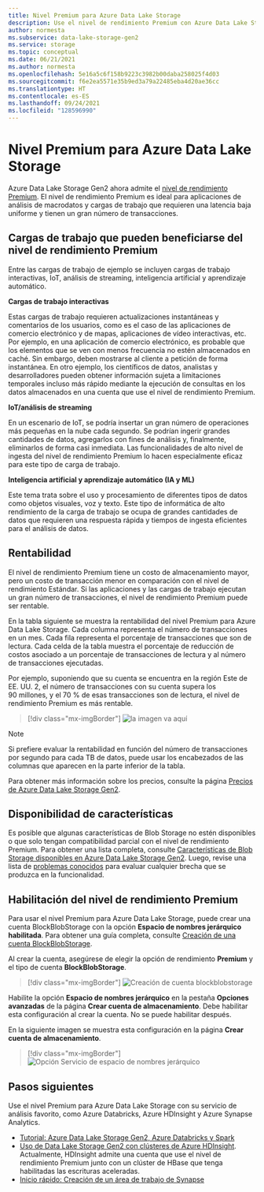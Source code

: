 ```yaml
---
title: Nivel Premium para Azure Data Lake Storage
description: Use el nivel de rendimiento Premium con Azure Data Lake Storage Gen2.
author: normesta
ms.subservice: data-lake-storage-gen2
ms.service: storage
ms.topic: conceptual
ms.date: 06/21/2021
ms.author: normesta
ms.openlocfilehash: 5e16a5c6f158b9223c3982b00daba258025f4d03
ms.sourcegitcommit: f6e2ea5571e35b9ed3a79a22485eba4d20ae36cc
ms.translationtype: HT
ms.contentlocale: es-ES
ms.lasthandoff: 09/24/2021
ms.locfileid: "128596990"
---
```

# <a name="premium-tier-for-azure-data-lake-storage"></a>Nivel Premium para Azure Data Lake Storage

Azure Data Lake Storage Gen2 ahora admite el [nivel de rendimiento Premium](storage-blob-performance-tiers.md#premium-performance). El nivel de rendimiento Premium es ideal para aplicaciones de análisis de macrodatos y cargas de trabajo que requieren una latencia baja uniforme y tienen un gran número de transacciones.

## <a name="workloads-that-can-benefit-from-the-premium-performance-tier"></a>Cargas de trabajo que pueden beneficiarse del nivel de rendimiento Premium

Entre las cargas de trabajo de ejemplo se incluyen cargas de trabajo interactivas, IoT, análisis de streaming, inteligencia artificial y aprendizaje automático.

**Cargas de trabajo interactivas**

Estas cargas de trabajo requieren actualizaciones instantáneas y comentarios de los usuarios, como es el caso de las aplicaciones de comercio electrónico y de mapas, aplicaciones de vídeo interactivas, etc. Por ejemplo, en una aplicación de comercio electrónico, es probable que los elementos que se ven con menos frecuencia no estén almacenados en caché. Sin embargo, deben mostrarse al cliente a petición de forma instantánea. En otro ejemplo, los científicos de datos, analistas y desarrolladores pueden obtener información sujeta a limitaciones temporales incluso más rápido mediante la ejecución de consultas en los datos almacenados en una cuenta que use el nivel de rendimiento Premium.

**IoT/análisis de streaming**

En un escenario de IoT, se podría insertar un gran número de operaciones más pequeñas en la nube cada segundo. Se podrían ingerir grandes cantidades de datos, agregarlos con fines de análisis y, finalmente, eliminarlos de forma casi inmediata. Las funcionalidades de alto nivel de ingesta del nivel de rendimiento Premium lo hacen especialmente eficaz para este tipo de carga de trabajo.

**Inteligencia artificial y aprendizaje automático (IA y ML)**

Este tema trata sobre el uso y procesamiento de diferentes tipos de datos como objetos visuales, voz y texto. Este tipo de informática de alto rendimiento de la carga de trabajo se ocupa de grandes cantidades de datos que requieren una respuesta rápida y tiempos de ingesta eficientes para el análisis de datos.

## <a name="cost-effectiveness"></a>Rentabilidad

El nivel de rendimiento Premium tiene un costo de almacenamiento mayor, pero un costo de transacción menor en comparación con el nivel de rendimiento Estándar. Si las aplicaciones y las cargas de trabajo ejecutan un gran número de transacciones, el nivel de rendimiento Premium puede ser rentable.

En la tabla siguiente se muestra la rentabilidad del nivel Premium para Azure Data Lake Storage. Cada columna representa el número de transacciones en un mes. Cada fila representa el porcentaje de transacciones que son de lectura. Cada celda de la tabla muestra el porcentaje de reducción de costos asociado a un porcentaje de transacciones de lectura y al número de transacciones ejecutadas.

Por ejemplo, suponiendo que su cuenta se encuentra en la región Este de EE. UU. 2, el número de transacciones con su cuenta supera los 90 millones, y el 70 % de esas transacciones son de lectura, el nivel de rendimiento Premium es más rentable.

> [!div class="mx-imgBorder"]
> ![la imagen va aquí](./media/premium-tier-for-data-lake-storage/premium-performance-data-lake-storage-cost-analysis-table.png)

> [!NOTE]
> Si prefiere evaluar la rentabilidad en función del número de transacciones por segundo para cada TB de datos, puede usar los encabezados de las columnas que aparecen en la parte inferior de la tabla.

Para obtener más información sobre los precios, consulte la página [Precios de Azure Data Lake Storage Gen2](https://azure.microsoft.com/pricing/details/storage/data-lake/).

## <a name="feature-availability"></a>Disponibilidad de características

Es posible que algunas características de Blob Storage no estén disponibles o que solo tengan compatibilidad parcial con el nivel de rendimiento Premium. Para obtener una lista completa, consulte [Características de Blob Storage disponibles en Azure Data Lake Storage Gen2](./storage-feature-support-in-storage-accounts.md). Luego, revise una lista de [problemas conocidos](data-lake-storage-known-issues.md) para evaluar cualquier brecha que se produzca en la funcionalidad.

## <a name="enabling-the-premium-performance-tier"></a>Habilitación del nivel de rendimiento Premium

Para usar el nivel Premium para Azure Data Lake Storage, puede crear una cuenta BlockBlobStorage con la opción **Espacio de nombres jerárquico** **habilitada**. Para obtener una guía completa, consulte [Creación de una cuenta BlockBlobStorage](../common/storage-account-create.md).

Al crear la cuenta, asegúrese de elegir la opción de rendimiento **Premium** y el tipo de cuenta **BlockBlobStorage**.

> [!div class="mx-imgBorder"]
> ![Creación de cuenta blockblobstorage](./media/premium-tier-for-data-lake-storage/create-block-blob-storage-account.png)

Habilite la opción **Espacio de nombres jerárquico** en la pestaña **Opciones avanzadas** de la página **Crear cuenta de almacenamiento**. Debe habilitar esta configuración al crear la cuenta. No se puede habilitar después.

En la siguiente imagen se muestra esta configuración en la página **Crear cuenta de almacenamiento**.

> [!div class="mx-imgBorder"]
> ![Opción Servicio de espacio de nombres jerárquico](./media/create-data-lake-storage-account/hierarchical-namespace-feature.png)

## <a name="next-steps"></a>Pasos siguientes

Use el nivel Premium para Azure Data Lake Storage con su servicio de análisis favorito, como Azure Databricks, Azure HDInsight y Azure Synapse Analytics.

- [Tutorial: Azure Data Lake Storage Gen2, Azure Databricks y Spark](data-lake-storage-use-databricks-spark.md)
- [Uso de Data Lake Storage Gen2 con clústeres de Azure HDInsight](../../hdinsight/hdinsight-hadoop-use-data-lake-storage-gen2.md). Actualmente, HDInsight admite una cuenta que use el nivel de rendimiento Premium junto con un clúster de HBase que tenga habilitadas las escrituras aceleradas.
- [Inicio rápido: Creación de un área de trabajo de Synapse](../../synapse-analytics/quickstart-create-workspace.md)
